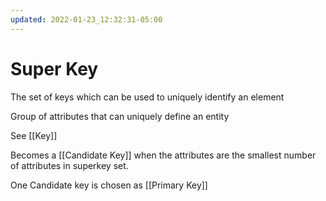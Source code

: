 ```yaml
---
updated: 2022-01-23_12:32:31-05:00
---
```

# Super Key
The set of keys which can be used to uniquely identify an element

Group of attributes that can uniquely define an entity

See [[Key]]

Becomes a [[Candidate Key]] when the attributes are the smallest number of attributes in superkey set. 

One Candidate key is chosen as [[Primary Key]]

